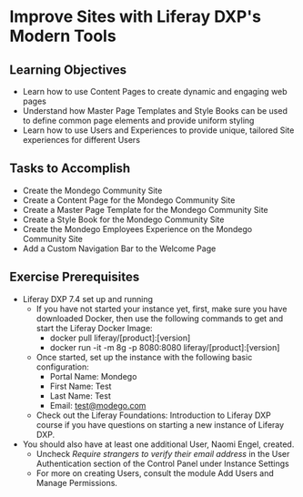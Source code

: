 # Improve Sites with Liferay DXP's Modern Tools
  
## Learning Objectives

* Learn how to use Content Pages to create dynamic and engaging web pages
* Understand how Master Page Templates and Style Books can be used to define common page elements and provide uniform styling
* Learn how to use Users and Experiences to provide unique, tailored Site experiences for different Users
	
## Tasks to Accomplish 

* Create the Mondego Community Site
* Create a Content Page for the Mondego Community Site
* Create a Master Page Template for the Mondego Community Site
* Create a Style Book for the Mondego Community Site
* Create the Mondego Employees Experience on the Mondego Community Site
* Add a Custom Navigation Bar to the Welcome Page

## Exercise Prerequisites

* Liferay DXP 7.4 set up and running
    - If you have not started your instance yet, first, make sure you have downloaded Docker, then use the following commands to get and start the Liferay Docker Image: 
        * docker pull liferay/[product]:[version]
        * docker run -it -m 8g -p 8080:8080 liferay/[product]:[version]
   - Once started, set up the instance with the following basic configuration:
       * Portal Name: Mondego
       * First Name: Test
       * Last Name: Test
       * Email: test@modego.com
   - Check out the Liferay Foundations: Introduction to Liferay DXP course if you have questions on starting a new instance of Liferay DXP.
* You should also have at least one additional User, Naomi Engel, created.
   - Uncheck _Require strangers to verify their email address_ in the User Authentication section of the Control Panel under Instance Settings
   - For more on creating Users, consult the module Add Users and Manage Permissions.